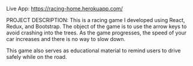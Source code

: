 Live App: https://racing-home.herokuapp.com/

PROJECT DESCRIPTION:
This is a racing game I developed using React, Redux, and Bootstrap. The object of the game is to use the arrow keys to avoid crashing into the trees. As the game progresses, the speed of your car increases and there is no way to slow down.

This game also serves as educational material to remind users to drive safely while on the road.
